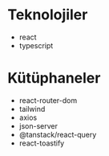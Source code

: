 # Teknolojiler

- react
- typescript

# Kütüphaneler

- react-router-dom
- tailwind
- axios
- json-server
- @tanstack/react-query
- react-toastify
